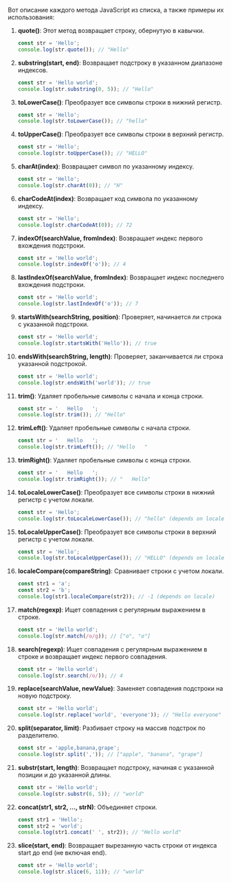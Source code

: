  Вот описание каждого метода JavaScript из списка, а также примеры их использования:

1. **quote()**: Этот метод возвращает строку, обернутую в кавычки.

   ```javascript
   const str = 'Hello';
   console.log(str.quote()); // "Hello"
   ```

2. **substring(start, end)**: Возвращает подстроку в указанном диапазоне индексов.

   ```javascript
   const str = 'Hello world';
   console.log(str.substring(0, 5)); // "Hello"
   ```

3. **toLowerCase()**: Преобразует все символы строки в нижний регистр.

   ```javascript
   const str = 'Hello';
   console.log(str.toLowerCase()); // "hello"
   ```

4. **toUpperCase()**: Преобразует все символы строки в верхний регистр.

   ```javascript
   const str = 'Hello';
   console.log(str.toUpperCase()); // "HELLO"
   ```

5. **charAt(index)**: Возвращает символ по указанному индексу.

   ```javascript
   const str = 'Hello';
   console.log(str.charAt(0)); // "H"
   ```

6. **charCodeAt(index)**: Возвращает код символа по указанному индексу.

   ```javascript
   const str = 'Hello';
   console.log(str.charCodeAt(0)); // 72
   ```

7. **indexOf(searchValue, fromIndex)**: Возвращает индекс первого вхождения подстроки.

   ```javascript
   const str = 'Hello world';
   console.log(str.indexOf('o')); // 4
   ```

8. **lastIndexOf(searchValue, fromIndex)**: Возвращает индекс последнего вхождения подстроки.

   ```javascript
   const str = 'Hello world';
   console.log(str.lastIndexOf('o')); // 7
   ```

9. **startsWith(searchString, position)**: Проверяет, начинается ли строка с указанной подстроки.

   ```javascript
   const str = 'Hello world';
   console.log(str.startsWith('Hello')); // true
   ```

10. **endsWith(searchString, length)**: Проверяет, заканчивается ли строка указанной подстрокой.

    ```javascript
    const str = 'Hello world';
    console.log(str.endsWith('world')); // true
    ```

11. **trim()**: Удаляет пробельные символы с начала и конца строки.

    ```javascript
    const str = '   Hello   ';
    console.log(str.trim()); // "Hello"
    ```

12. **trimLeft()**: Удаляет пробельные символы с начала строки.

    ```javascript
    const str = '   Hello   ';
    console.log(str.trimLeft()); // "Hello   "
    ```

13. **trimRight()**: Удаляет пробельные символы с конца строки.

    ```javascript
    const str = '   Hello   ';
    console.log(str.trimRight()); // "   Hello"
    ```

14. **toLocaleLowerCase()**: Преобразует все символы строки в нижний регистр с учетом локали.

    ```javascript
    const str = 'Hello';
    console.log(str.toLocaleLowerCase()); // "hello" (depends on locale)
    ```

15. **toLocaleUpperCase()**: Преобразует все символы строки в верхний регистр с учетом локали.

    ```javascript
    const str = 'Hello';
    console.log(str.toLocaleUpperCase()); // "HELLO" (depends on locale)
    ```

16. **localeCompare(compareString)**: Сравнивает строки с учетом локали.

    ```javascript
    const str1 = 'a';
    const str2 = 'b';
    console.log(str1.localeCompare(str2)); // -1 (depends on locale)
    ```

17. **match(regexp)**: Ищет совпадения с регулярным выражением в строке.

    ```javascript
    const str = 'Hello world';
    console.log(str.match(/o/g)); // ["o", "o"]
    ```

18. **search(regexp)**: Ищет совпадения с регулярным выражением в строке и возвращает индекс первого совпадения.

    ```javascript
    const str = 'Hello world';
    console.log(str.search(/o/)); // 4
    ```

19. **replace(searchValue, newValue)**: Заменяет совпадения подстроки на новую подстроку.

    ```javascript
    const str = 'Hello world';
    console.log(str.replace('world', 'everyone')); // "Hello everyone"
    ```

20. **split(separator, limit)**: Разбивает строку на массив подстрок по разделителю.

    ```javascript
    const str = 'apple,banana,grape';
    console.log(str.split(',')); // ["apple", "banana", "grape"]
    ```

21. **substr(start, length)**: Возвращает подстроку, начиная с указанной позиции и до указанной длины.

    ```javascript
    const str = 'Hello world';
    console.log(str.substr(6, 5)); // "world"
    ```

22. **concat(str1, str2, ..., strN)**: Объединяет строки.

    ```javascript
    const str1 = 'Hello';
    const str2 = 'world';
    console.log(str1.concat(' ', str2)); // "Hello world"
    ```

23. **slice(start, end)**: Возвращает вырезанную часть строки от индекса start до end (не включая end).

    ```javascript
    const str = 'Hello world';
    console.log(str.slice(6, 11)); // "world"
    ```